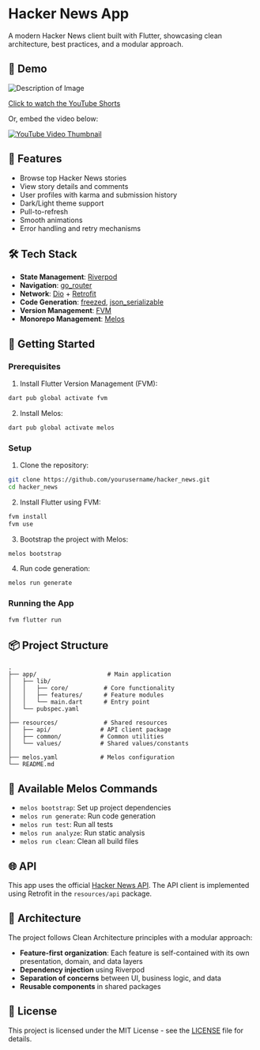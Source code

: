 # Hacker News App

A modern Hacker News client built with Flutter, showcasing clean architecture, best practices, and a modular approach.

## 📱 Demo



![Description of Image](https://github.com/user-attachments/assets/1bb53ca1-ca71-4355-ae6a-110b4351fac0)

[Click to watch the YouTube Shorts](https://youtube.com/shorts/d7We_uu7JVU?feature=share)

Or, embed the video below:

<a href="https://youtube.com/shorts/d7We_uu7JVU?feature=share" target="_blank">
  <img src="https://img.youtube.com/vi/d7We_uu7JVU/0.jpg" alt="YouTube Video Thumbnail" />
</a>




## 📱 Features

- Browse top Hacker News stories
- View story details and comments
- User profiles with karma and submission history
- Dark/Light theme support
- Pull-to-refresh
- Smooth animations
- Error handling and retry mechanisms

## 🛠 Tech Stack

- **State Management**: [Riverpod](https://riverpod.dev/)
- **Navigation**: [go_router](https://pub.dev/packages/go_router)
- **Network**: [Dio](https://pub.dev/packages/dio) + [Retrofit](https://pub.dev/packages/retrofit)
- **Code Generation**: [freezed](https://pub.dev/packages/freezed), [json_serializable](https://pub.dev/packages/json_serializable)
- **Version Management**: [FVM](https://fvm.app/)
- **Monorepo Management**: [Melos](https://melos.invertase.dev/)

## 🚀 Getting Started

### Prerequisites

1. Install Flutter Version Management (FVM):
```bash
dart pub global activate fvm
```

2. Install Melos:
```bash
dart pub global activate melos
```

### Setup

1. Clone the repository:
```bash
git clone https://github.com/yourusername/hacker_news.git
cd hacker_news
```

2. Install Flutter using FVM:
```bash
fvm install
fvm use
```

3. Bootstrap the project with Melos:
```bash
melos bootstrap
```

4. Run code generation:
```bash
melos run generate
```

### Running the App

```bash
fvm flutter run
```

## 📦 Project Structure

```
.
├── app/                    # Main application
│   ├── lib/
│   │   ├── core/          # Core functionality
│   │   ├── features/      # Feature modules
│   │   └── main.dart      # Entry point
│   └── pubspec.yaml
│
├── resources/             # Shared resources
│   ├── api/              # API client package
│   ├── common/           # Common utilities
│   └── values/           # Shared values/constants
│
├── melos.yaml            # Melos configuration
└── README.md
```

## 🔧 Available Melos Commands

- `melos bootstrap`: Set up project dependencies
- `melos run generate`: Run code generation
- `melos run test`: Run all tests
- `melos run analyze`: Run static analysis
- `melos run clean`: Clean all build files

## 🌐 API

This app uses the official [Hacker News API](https://github.com/HackerNews/API). The API client is implemented using Retrofit in the `resources/api` package.

## 🎨 Architecture

The project follows Clean Architecture principles with a modular approach:

- **Feature-first organization**: Each feature is self-contained with its own presentation, domain, and data layers
- **Dependency injection** using Riverpod
- **Separation of concerns** between UI, business logic, and data
- **Reusable components** in shared packages

## 📝 License

This project is licensed under the MIT License - see the [LICENSE](LICENSE) file for details.
